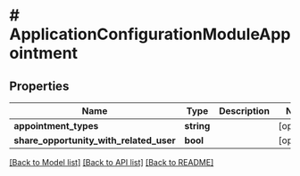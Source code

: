 # # ApplicationConfigurationModuleAppointment

## Properties

Name | Type | Description | Notes
------------ | ------------- | ------------- | -------------
**appointment_types** | **string** |  | [optional]
**share_opportunity_with_related_user** | **bool** |  | [optional]

[[Back to Model list]](../../README.md#models) [[Back to API list]](../../README.md#endpoints) [[Back to README]](../../README.md)
